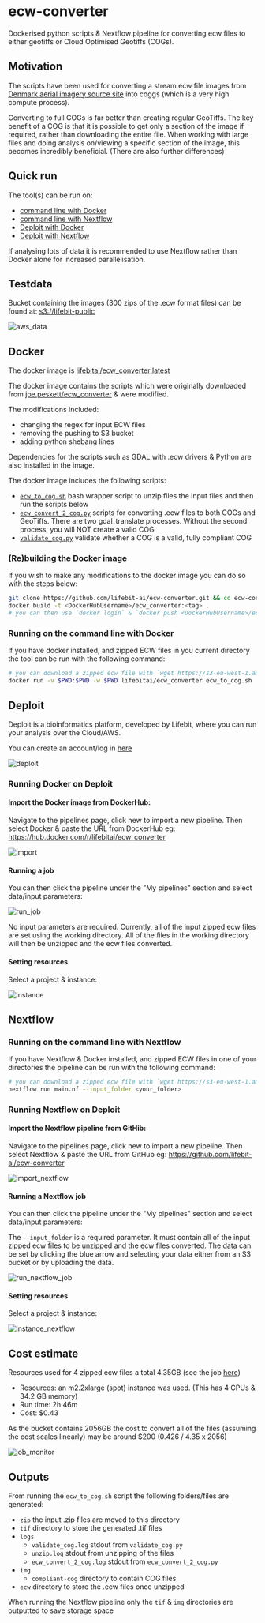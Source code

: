 # ecw-converter

Dockerised python scripts & Nextflow pipeline for converting ecw files to either geotiffs or Cloud Optimised Geotiffs (COGs).

## Motivation

The scripts have been used for converting a stream ecw file images from [Denmark aerial imagery source site](https://download.kortforsyningen.dk/content/geodanmark-ortofoto-blokinddelt) into coggs (which is a very high compute process).

Converting to full COGs is far better than creating regular GeoTiffs. The key benefit of a COG is that it is possible to get only a section of the image if required, rather than downloading the entire file. When working with large files and doing analysis on/viewing a specific section of the image, this becomes incredibly beneficial.
(There are also further differences)


## Quick run
The tool(s) can be run on:
* [command line with Docker](#running-on-the-command-line-with-docker)
* [command line with Nextflow](#running-on-the-command-line-with-nextflow)
* [Deploit with Docker](#running-docker-on-deploit)
* [Deploit with Nextflow](#running-nextflow-on-deploit)

If analysing lots of data it is recommended to use Nextflow rather than Docker alone for increased parallelisation. 

## Testdata
Bucket containing the images (300 zips of the .ecw format files) can be found at: [s3://lifebit-public](https://s3-eu-west-1.amazonaws.com/lifebit-public/)

![aws_data](https://raw.githubusercontent.com/lifebit-ai/ecw-converter/master/images/aws_data.png)


## Docker
The docker image is [lifebitai/ecw_converter:latest](https://hub.docker.com/r/lifebitai/ecw_converter)
   
The docker image contains the scripts which were originally downloaded from [joe.peskett/ecw_converter](https://gitlab.officialstatistics.org/joe.peskett/ecw_converter.git) & were modified. 

The modifications included:
- changing the regex for input ECW files
- removing the pushing to S3 bucket
- adding python shebang lines

Dependencies for the scripts such as GDAL with .ecw drivers & Python are also installed in the image.

The docker image includes the following scripts:
- [`ecw_to_cog.sh`](ecw_converter/ecw_to_cog.sh) bash wrapper script to unzip files the input files and then run the scripts below
- [`ecw_convert_2_cog.py`](ecw_converter/ecw_convert_2_cog.py) scripts for converting .ecw files to both COGs and GeoTiffs. There are two gdal_translate processes. Without the second process, you will NOT create a valid COG
- [`validate_cog.py`](ecw_converter/validate_cog.py) validate whether a COG is a valid, fully compliant COG

### (Re)building the Docker image

If you wish to make any modifications to the docker image you can do so with the steps below:
```bash
git clone https://github.com/lifebit-ai/ecw-converter.git && cd ecw-converter
docker build -t <DockerHubUsername>/ecw_converter:<tag> .
# you can then use `docker login` & `docker push <DockerHubUsername>/ecw_converter:<tag>` to push to DockerHub
```

### Running on the command line with Docker

If you have docker installed, and zipped ECW files in you current directory the tool can be run with the following command:
```bash
# you can download a zipped ecw file with `wget https://s3-eu-west-1.amazonaws.com/lifebit-public/10km_2017_612_62_ECW_UTM32-ETRS89.zip`
docker run -v $PWD:$PWD -w $PWD lifebitai/ecw_converter ecw_to_cog.sh
```

## Deploit

Deploit is a bioinformatics platform, developed by Lifebit, where you can run your analysis over the Cloud/AWS.

You can create an account/log in [here](https://deploit.lifebit.ai/login)

![deploit](https://raw.githubusercontent.com/lifebit-ai/ecw-converter/master/images/deploit.png)

### Running Docker on Deploit

#### Import the Docker image from DockerHub:

Navigate to the pipelines page, click new to import a new pipeline. Then select Docker & paste the URL from DockerHub eg: https://hub.docker.com/r/lifebitai/ecw_converter

![import](https://raw.githubusercontent.com/lifebit-ai/ecw-converter/master/images/import_docker.png)


#### Running a job

You can then click the pipeline under the "My pipelines" section and select data/input parameters:

![run_job](https://raw.githubusercontent.com/lifebit-ai/ecw-converter/master/images/run_job.png)

No input parameters are required. Currently, all of the input zipped ecw files are set using the working directory. All of the files in the working directory will then be unzipped and the ecw files converted.

#### Setting resources

Select a project & instance:

![instance](https://raw.githubusercontent.com/lifebit-ai/ecw-converter/master/images/instance.png)

## Nextflow

### Running on the command line with Nextflow

If you have Nextflow & Docker installed, and zipped ECW files in one of your directories the pipeline can be run with the following command:
```bash
# you can download a zipped ecw file with `wget https://s3-eu-west-1.amazonaws.com/lifebit-public/10km_2017_612_62_ECW_UTM32-ETRS89.zip`
nextflow run main.nf --input_folder <your_folder>
```

### Running Nextflow on Deploit

#### Import the Nextflow pipeline from GitHib:

Navigate to the pipelines page, click new to import a new pipeline. Then select Nextflow & paste the URL from GitHub eg: https://github.com/lifebit-ai/ecw-converter

![import_nextflow](https://raw.githubusercontent.com/lifebit-ai/ecw-converter/master/images/import_nextflow.png)


#### Running a Nextflow job

You can then click the pipeline under the "My pipelines" section and select data/input parameters:

The `--input_folder` is a required parameter. It must contain all of the input zipped ecw files to be unzipped and the ecw files converted. The data can be set by clicking the blue arrow and selecting your data either from an S3 bucket or by uploading the data. 


![run_nextflow_job](https://raw.githubusercontent.com/lifebit-ai/ecw-converter/master/images/run_nextflow_job.png)

#### Setting resources

Select a project & instance:

![instance_nextflow](https://raw.githubusercontent.com/lifebit-ai/ecw-converter/master/images/instance_nextflow.png)

## Cost estimate
Resources used for 4 zipped ecw files a total 4.35GB (see the job [here](https://deploit.lifebit.ai/public/jobs/5ca8cf0fe4365600b2b15a2e))
* Resources: an m2.2xlarge (spot) instance was used. (This has 4 CPUs & 34.2 GB memory)
* Run time: 2h 46m
* Cost: $0.43

As the bucket contains 2056GB the cost to convert all of the files (assuming the cost scales linearly) may be around $200 (0.426 / 4.35 x 2056)

![job_monitor](https://raw.githubusercontent.com/lifebit-ai/ecw-converter/master/images/job_monitor.png)

## Outputs

From running the `ecw_to_cog.sh` script the following folders/files are generated:
* `zip` the input .zip files are moved to this directory
* `tif` directory to store the generated .tif files
* `logs`
    * `validate_cog.log` stdout from `validate_cog.py`
    * `unzip.log` stdout from unzipping of the files
    * `ecw_convert_2_cog.log` stdout from `ecw_convert_2_cog.py`
* `img`
    * `compliant-cog` directory to contain COG files
* `ecw` directory to store the .ecw files once unzipped

When running the Nextflow pipeline only the `tif` & `img` directories are outputted to save storage space
